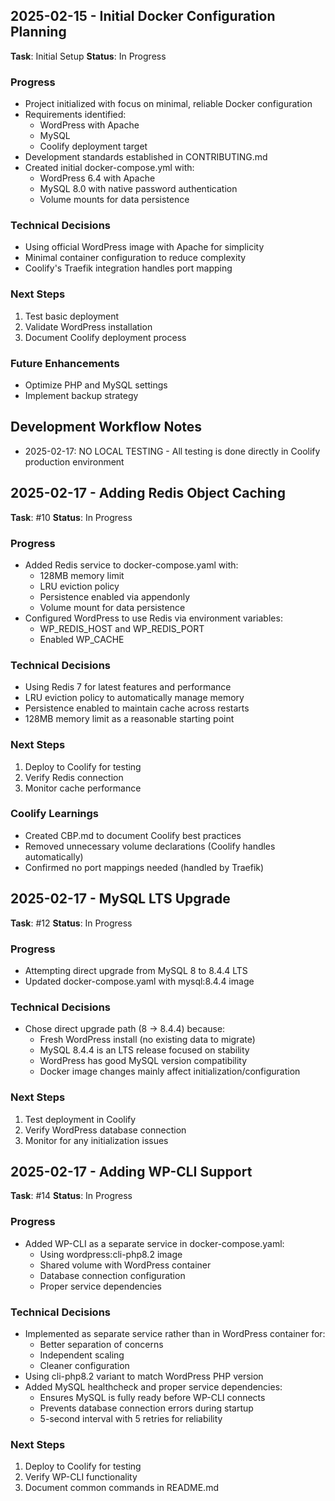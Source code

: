 ## 2025-02-15 - Initial Docker Configuration Planning

**Task**: Initial Setup
**Status**: In Progress

### Progress
- Project initialized with focus on minimal, reliable Docker configuration
- Requirements identified:
  - WordPress with Apache
  - MySQL
  - Coolify deployment target
- Development standards established in CONTRIBUTING.md
- Created initial docker-compose.yml with:
  - WordPress 6.4 with Apache
  - MySQL 8.0 with native password authentication
  - Volume mounts for data persistence

### Technical Decisions
- Using official WordPress image with Apache for simplicity
- Minimal container configuration to reduce complexity
- Coolify's Traefik integration handles port mapping

### Next Steps
1. Test basic deployment
2. Validate WordPress installation
3. Document Coolify deployment process

### Future Enhancements
- Optimize PHP and MySQL settings
- Implement backup strategy

## Development Workflow Notes
- 2025-02-17: NO LOCAL TESTING - All testing is done directly in Coolify production environment

## 2025-02-17 - Adding Redis Object Caching

**Task**: #10
**Status**: In Progress

### Progress
- Added Redis service to docker-compose.yaml with:
  - 128MB memory limit
  - LRU eviction policy
  - Persistence enabled via appendonly
  - Volume mount for data persistence
- Configured WordPress to use Redis via environment variables:
  - WP_REDIS_HOST and WP_REDIS_PORT
  - Enabled WP_CACHE

### Technical Decisions
- Using Redis 7 for latest features and performance
- LRU eviction policy to automatically manage memory
- Persistence enabled to maintain cache across restarts
- 128MB memory limit as a reasonable starting point

### Next Steps
1. Deploy to Coolify for testing
2. Verify Redis connection
3. Monitor cache performance

### Coolify Learnings
- Created CBP.md to document Coolify best practices
- Removed unnecessary volume declarations (Coolify handles automatically)
- Confirmed no port mappings needed (handled by Traefik)

## 2025-02-17 - MySQL LTS Upgrade

**Task**: #12
**Status**: In Progress

### Progress
- Attempting direct upgrade from MySQL 8 to 8.4.4 LTS
- Updated docker-compose.yaml with mysql:8.4.4 image

### Technical Decisions
- Chose direct upgrade path (8 → 8.4.4) because:
  - Fresh WordPress install (no existing data to migrate)
  - MySQL 8.4.4 is an LTS release focused on stability
  - WordPress has good MySQL version compatibility
  - Docker image changes mainly affect initialization/configuration

### Next Steps
1. Test deployment in Coolify
2. Verify WordPress database connection
3. Monitor for any initialization issues

## 2025-02-17 - Adding WP-CLI Support

**Task**: #14
**Status**: In Progress

### Progress
- Added WP-CLI as a separate service in docker-compose.yaml:
  - Using wordpress:cli-php8.2 image
  - Shared volume with WordPress container
  - Database connection configuration
  - Proper service dependencies

### Technical Decisions
- Implemented as separate service rather than in WordPress container for:
  - Better separation of concerns
  - Independent scaling
  - Cleaner configuration
- Using cli-php8.2 variant to match WordPress PHP version
- Added MySQL healthcheck and proper service dependencies:
  - Ensures MySQL is fully ready before WP-CLI connects
  - Prevents database connection errors during startup
  - 5-second interval with 5 retries for reliability

### Next Steps
1. Deploy to Coolify for testing
2. Verify WP-CLI functionality
3. Document common commands in README.md
